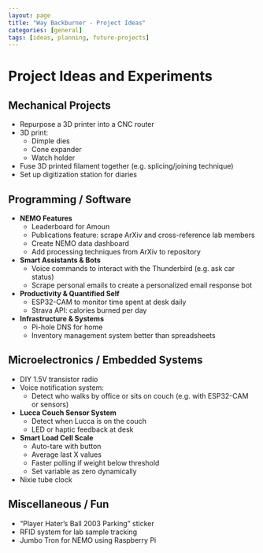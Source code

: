 ```yaml
---
layout: page
title: "Way Backburner - Project Ideas"
categories: [general]
tags: [ideas, planning, future-projects]
---
```


# Project Ideas and Experiments

## Mechanical Projects
- Repurpose a 3D printer into a CNC router  
- 3D print:
  - Dimple dies  
  - Cone expander  
  - Watch holder  
- Fuse 3D printed filament together (e.g. splicing/joining technique)
- Set up digitization station for diaries  

## Programming / Software
- **NEMO Features**
  - Leaderboard for Amoun  
  - Publications feature: scrape ArXiv and cross-reference lab members  
  - Create NEMO data dashboard  
  - Add processing techniques from ArXiv to repository  
- **Smart Assistants & Bots**
  - Voice commands to interact with the Thunderbird (e.g. ask car status)  
  - Scrape personal emails to create a personalized email response bot  
- **Productivity & Quantified Self**
  - ESP32-CAM to monitor time spent at desk daily  
  - Strava API: calories burned per day  
- **Infrastructure & Systems**
  - Pi-hole DNS for home  
  - Inventory management system better than spreadsheets  

## Microelectronics / Embedded Systems
- DIY 1.5V transistor radio  
- Voice notification system:
  - Detect who walks by office or sits on couch (e.g. with ESP32-CAM or sensors)  
- **Lucca Couch Sensor System**
  - Detect when Lucca is on the couch  
  - LED or haptic feedback at desk  
- **Smart Load Cell Scale**
  - Auto-tare with button  
  - Average last X values  
  - Faster polling if weight below threshold  
  - Set variable as zero dynamically  
- Nixie tube clock  

## Miscellaneous / Fun
- “Player Hater’s Ball 2003 Parking” sticker  
- RFID system for lab sample tracking  
- Jumbo Tron for NEMO using Raspberry Pi  
